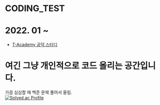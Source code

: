 # CODING_TEST

# 2022. 01 ~ 
- [T-Academy 공덕 스터디](https://www.notion.so/c499053c44e849748364e20907b1bf73)

# 여긴 그냥 개인적으로 코드 올리는 공간입니다.

가끔 심심할 때 백준 문제 풀어서 올림.  
[![Solved.ac Profile](http://mazassumnida.wtf/api/v2/generate_badge?boj=pdh6941)](https://solved.ac/pdh6941)  
